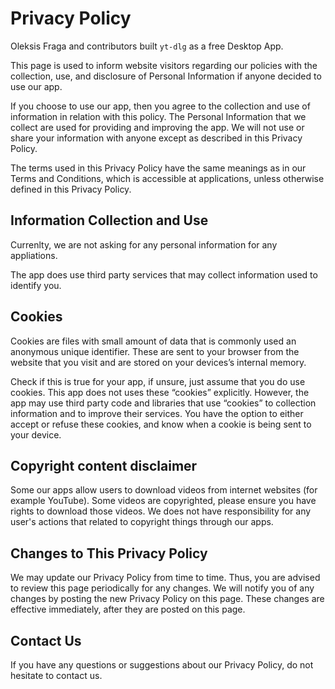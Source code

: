 # Privacy Policy
Oleksis Fraga and contributors built `yt-dlg` as a free Desktop App.

This page is used to inform website visitors regarding our policies with the collection, use, and disclosure of Personal Information if anyone decided to use our app.

If you choose to use our app, then you agree to the collection and use of information in relation with this policy. The Personal Information that we collect are used for providing and improving the app. We will not use or share your information with anyone except as described in this Privacy Policy.

The terms used in this Privacy Policy have the same meanings as in our Terms and Conditions, which is accessible at applications, unless otherwise defined in this Privacy Policy.

## Information Collection and Use
Currenlty, we are not asking for any personal information for any appliations.

The app does use third party services that may collect information used to identify you.

## Cookies
Cookies are files with small amount of data that is commonly used an anonymous unique identifier. These are sent to your browser from the website that you visit and are stored on your devices’s internal memory.

Check if this is true for your app, if unsure, just assume that you do use cookies. This app does not uses these “cookies” explicitly. However, the app may use third party code and libraries that use “cookies” to collection information and to improve their services. You have the option to either accept or refuse these cookies, and know when a cookie is being sent to your device.

## Copyright content disclaimer
Some our apps allow users to download videos from internet websites (for example YouTube). Some videos are copyrighted, please ensure you have rights to download those videos. We does not have responsibility for any user's actions that related to copyright things through our apps.

## Changes to This Privacy Policy
We may update our Privacy Policy from time to time. Thus, you are advised to review this page periodically for any changes. We will notify you of any changes by posting the new Privacy Policy on this page. These changes are effective immediately, after they are posted on this page.

## Contact Us
If you have any questions or suggestions about our Privacy Policy, do not hesitate to contact us.
